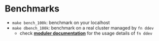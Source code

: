 # Benchmarks

- `make bench_100k`: benchmark on your localhost
- `make dbench_100k`: benchmark on a real cluster managed by `fn ddev`
  - check [**moduler documentation**](../../src/components/finutils/src/common/ddev/README.md) for the usage details of `fn ddev`
